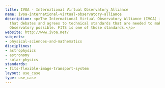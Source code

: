 ```yaml
---
title: IVOA - International Virtual Observatory Alliance
name: ivoa-international-virtual-observatory-alliance
description: <p>The International Virtual Observatory Alliance (IVOA) is an organisation
  that debates and agrees to technical standards that are needed to make the Virtual
  Observatory possible. FITS is one of those standards.</p>
website: http://www.ivoa.net/
subjects:
- physical-sciences-and-mathematics
disciplines:
- astrophysics
- astronomy
- solar-physics
standards:
- fits-flexible-image-transport-system
layout: use_case
type: use_case
---
```


